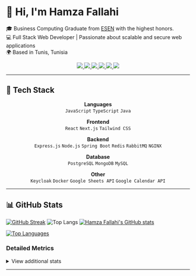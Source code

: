 # 👋 Hi, I'm Hamza Fallahi

🎓 Business Computing Graduate from [ESEN](https://esen.rnu.tn/) with the highest honors. <br>
💻 Full Stack Web Developer | Passionate about scalable and secure web applications  
🌍 Based in Tunis, Tunisia

<p align="center">
  <a href="https://www.linkedin.com/in/hamza-fallahi-b3b5b0246/">
    <img src="https://img.shields.io/badge/-LinkedIn-0A66C2?logo=linkedin&logoColor=white&style=for-the-badge" />
  </a>
  <a href="https://hamzafallahi.vercel.app/">
    <img src="https://img.shields.io/badge/-Portfolio-121212?logo=vercel&logoColor=white&style=for-the-badge" />
  </a>
  <a href="https://github.com/hamzafallahi">
    <img src="https://img.shields.io/badge/-GitHub-181717?logo=github&logoColor=white&style=for-the-badge" />
  </a>
  <a href="mailto:hamza.fallahi@esen.tn">
    <img src="https://img.shields.io/badge/-Email-D14836?logo=gmail&logoColor=white&style=for-the-badge" />
  </a>
   <a href="https://codeforces.com/profile/hamzafallahi">
    <img src="https://img.shields.io/badge/-Codeforces-1F8ACB?logo=codeforces&logoColor=white&style=for-the-badge" />
  </a>
  <img src="https://komarev.com/ghpvc/?username=hamzafallahi&label=Profile%20views&color=ff69b4&style=for-the-badge" />
</p>


 




---


## 🔧 Tech Stack
<p align="center">
  <b>Languages</b><br/>
  <code>JavaScript</code> <code>TypeScript</code> <code>Java</code>
</p>

<p align="center">
  <b>Frontend</b><br/>
  <code>React</code> <code>Next.js</code> <code>Tailwind CSS</code>
</p>

<p align="center">
  <b>Backend</b><br/>
  <code>Express.js</code> <code>Node.js</code> <code>Spring Boot</code> <code>Redis</code> <code>RabbitMQ</code> <code>NGINX</code>
</p>

<p align="center">
  <b>Database</b><br/>
  <code>PostgreSQL</code> <code>MongoDB</code> <code>MySQL</code>
</p>

<p align="center">
  <b>Other</b><br/>
  <code>Keycloak</code> <code>Docker</code> <code>Google Sheets API</code> <code>Google Calendar API</code>
</p>


---

## 📊 GitHub Stats

[![GitHub Streak](https://streak-stats.demolab.com?user=hamzafallahi&theme=transparent)](https://git.io/streak-stats)
![Top Langs](https://github-readme-stats.vercel.app/api/top-langs/?username=hamzafallahi&layout=compact&bg_color=00000000&title_color=006AFF&text_color=006AFF)
[![Hamza Fallahi's GitHub stats](https://github-readme-stats.vercel.app/api?username=hamzafallahi&show_icons=true&title_color=006AFF&text_color=006AFF&icon_color=006AFF&hide_border=true&include_all_commits=true&custom_title=Hamza%20Fallahi%27s%20GitHub%20Stats&card_width=450)](https://github.com/hamzafallahi)

<!-- Additional metrics using GitHub extra pins -->
[![Top Languages](https://github-readme-stats.vercel.app/api/top-langs/?username=hamzafallahi&layout=compact&title_color=006AFF&text_color=006AFF&hide_border=true&card_width=300)](https://github.com/hamzafallahi)

### Detailed Metrics
<details>
<summary>View additional stats</summary>

| Metric                      | Value       |
|-----------------------------|-------------|
| **Total Stars Earned**      | ![Stars](https://img.shields.io/badge/dynamic/json?color=006AFF&label=&query=stargazers_count&url=https%3A%2F%2Fapi.github.com%2Fusers%2Fhamzafallahi&logo=github) |
| **Total Commits (2025)**    | ![2025 Commits](https://img.shields.io/badge/dynamic/json?color=006AFF&label=&query=total&url=https%3A%2F%2Fapi.github.com%2Fsearch%2Fcommits%3Fq%3Dauthor%3Ahamzafallahi%20committer-date%3A2025-01-01..2025-12-31&logo=github) |
| **Total PRs**               | ![PRs](https://img.shields.io/badge/dynamic/json?color=006AFF&label=&query=total_count&url=https%3A%2F%2Fapi.github.com%2Fsearch%2Fissues%3Fq%3Dauthor%3Ahamzafallahi%20type%3Apr&logo=github) |
| **Merged PRs Percentage**   | ![Merged](https://img.shields.io/badge/dynamic/json?color=006AFF&label=&query=merge_percentage&url=https%3A%2F%2Fgh-pr-stats.vercel.app%2Fapi%2F%3Fusername%3Dhamzafallahi&logo=github) |
| **Total PRs Reviewed**      | ![Reviews](https://img.shields.io/badge/dynamic/json?color=006AFF&label=&query=total&url=https%3A%2F%2Fapi.github.com%2Fsearch%2Fissues%3Fq%3Dreviewed-by%3Ahamzafallahi%20type%3Apr&logo=github) |
| **Total Issues**            | ![Issues](https://img.shields.io/badge/dynamic/json?color=006AFF&label=&query=total_count&url=https%3A%2F%2Fapi.github.com%2Fsearch%2Fissues%3Fq%3Dauthor%3Ahamzafallahi%20type%3Aissue&logo=github) |
| **Contributed to (last year)** | ![Contribs](https://img.shields.io/badge/dynamic/json?color=006AFF&label=&query=repositories&url=https%3A%2F%2Fapi.github.com%2Fusers%2Fhamzafallahi%2Frepos%3Ftype%3Dall&logo=github) |

</details>





---








